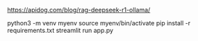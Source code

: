 https://apidog.com/blog/rag-deepseek-r1-ollama/

python3 -m venv myenv
source myenv/bin/activate
pip install -r requirements.txt
streamlit run app.py